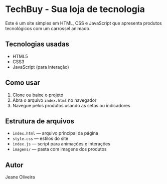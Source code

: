 # TechBuy - Sua loja de tecnologia

Este é um site simples em HTML, CSS e JavaScript que apresenta produtos tecnológicos com um carrossel animado.

## Tecnologias usadas

- HTML5
- CSS3
- JavaScript (para interação)

## Como usar

1. Clone ou baixe o projeto
2. Abra o arquivo `index.html` no navegador
3. Navegue pelos produtos usando as setas ou indicadores

## Estrutura de arquivos

- `index.html` — arquivo principal da página
- `style.css` — estilos do site
- `index.js` — script para animações e interações
- `imagens/` — pasta com imagens dos produtos

## Autor

Jeane Oliveira
